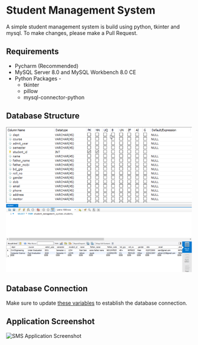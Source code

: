 # Student Management System

A simple student management system is build using python, tkinter and mysql.
To make changes, please make a Pull Request.

## Requirements 
* Pycharm (Recommended)
* MySQL Server 8.0 and MySQL Workbench 8.0 CE 
* Python Packages - 
    * tkinter
    * pillow
    * mysql-connector-python

## Database Structure
![Database Structure Screenshot](https://raw.githubusercontent.com/JoykishanSharma/Student_Manangement_System/master/images/database_structure.png)
![MySQL Workbench Screenshot](https://raw.githubusercontent.com/JoykishanSharma/Student_Manangement_System/master/images/workbench_screenshot.png)

## Database Connection
Make sure to update [these variables]() to establish the database connection.

## Application Screenshot
![SMS Application Screenshot](https://raw.githubusercontent.com/JoykishanSharma/Student_Manangement_System/master/cimages/sms_application_screenshot.png)